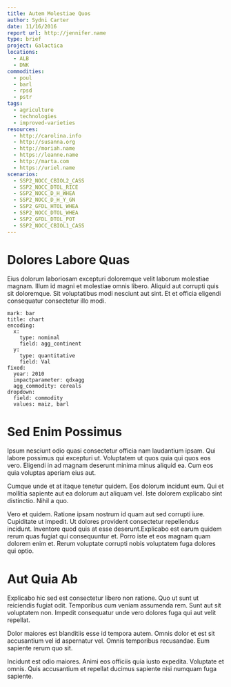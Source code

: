 ```yaml
---
title: Autem Molestiae Quos
author: Sydni Carter
date: 11/16/2016
report url: http://jennifer.name
type: brief
project: Galactica
locations:
  - ALB
  - DNK
commodities:
  - poul
  - barl
  - rpsd
  - pstr
tags:
  - agriculture
  - technologies
  - improved-varieties
resources:
  - http://carolina.info
  - http://susanna.org
  - http://moriah.name
  - https://leanne.name
  - http://marta.com
  - https://uriel.name
scenarios:
  - SSP2_NOCC_CBIOL2_CASS
  - SSP2_NOCC_DTOL_RICE
  - SSP2_NOCC_D_H_WHEA
  - SSP2_NOCC_D_H_Y_GN
  - SSP2_GFDL_HTOL_WHEA
  - SSP2_NOCC_DTOL_WHEA
  - SSP2_GFDL_DTOL_POT
  - SSP2_NOCC_CBIOL1_CASS
---
```

# Dolores Labore Quas
Eius dolorum laboriosam excepturi doloremque velit laborum molestiae magnam. Illum id magni et molestiae omnis libero. Aliquid aut corrupti quis sit doloremque. Sit voluptatibus modi nesciunt aut sint. Et et officia eligendi consequatur consectetur illo modi.

```vis
mark: bar
title: chart
encoding:
  x:
    type: nominal
    field: agg_continent
  y:
    type: quantitative
    field: Val
fixed:
  year: 2010
  impactparameter: qdxagg
  agg_commodity: cereals
dropdown:
  field: commodity
  values: maiz, barl
```

# Sed Enim Possimus
Ipsum nesciunt odio quasi consectetur officia nam laudantium ipsam. Qui labore possimus qui excepturi ut. Voluptatem ut quos quia qui quos eos vero. Eligendi in ad magnam deserunt minima minus aliquid ea. Cum eos quia voluptas aperiam eius aut.
 Cumque unde et at itaque tenetur quidem. Eos dolorum incidunt eum. Qui et mollitia sapiente aut ea dolorum aut aliquam vel. Iste dolorem explicabo sint distinctio. Nihil a quo.
 Vero et quidem. Ratione ipsam nostrum id quam aut sed corrupti iure. Cupiditate ut impedit. Ut dolores provident consectetur repellendus incidunt. Inventore quod quis at esse deserunt.Explicabo est earum quidem rerum quas fugiat qui consequuntur et. Porro iste et eos magnam quam dolorem enim et. Rerum voluptate corrupti nobis voluptatem fuga dolores qui optio.

# Aut Quia Ab
Explicabo hic sed est consectetur libero non ratione. Quo ut sunt ut reiciendis fugiat odit. Temporibus cum veniam assumenda rem. Sunt aut sit voluptatem non. Impedit consequatur unde vero dolores fuga qui aut velit repellat.
 Dolor maiores est blanditiis esse id tempora autem. Omnis dolor et est sit accusantium vel id aspernatur vel. Omnis temporibus recusandae. Eum sapiente rerum quo sit.
 Incidunt est odio maiores. Animi eos officiis quia iusto expedita. Voluptate et omnis. Quis accusantium et repellat ducimus sapiente nisi numquam fuga sapiente.
